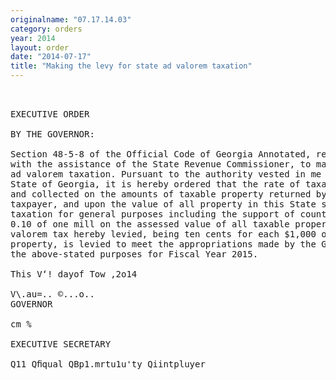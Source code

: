 ```yaml
---
originalname: "07.17.14.03"
category: orders
year: 2014
layout: order
date: "2014-07-17"
title: "Making the levy for state ad valorem taxation"
---
```

<pre>
 

EXECUTIVE ORDER

BY THE GOVERNOR:

Section 48-5-8 of the Official Code of Georgia Annotated, requires the Governor,
with the assistance of the State Revenue Commissioner, to make the levy for state
ad valorem taxation. Pursuant to the authority vested in me as Governor of the
State of Georgia, it is hereby ordered that the rate of taxation to be levied against
and collected on the amounts of taxable property returned by or assessed to each
taxpayer, and upon the value of all property in this State subject to ad valorem
taxation for general purposes including the support of county schools, shall be
0.10 of one mill on the assessed value of all taxable property. The total state ad
valorem tax hereby levied, being ten cents for each $1,000 of assessed value of
property, is levied to meet the appropriations made by the General Assembly for
the above-stated purposes for Fiscal Year 2015.

This V‘! dayof Tow ,2o14

V\.au=.. ©...o..
GOVERNOR

cm %

EXECUTIVE SECRETARY

Q11 Qﬁqual QBp1.mrtu1u'ty Qiintpluyer

</pre>
